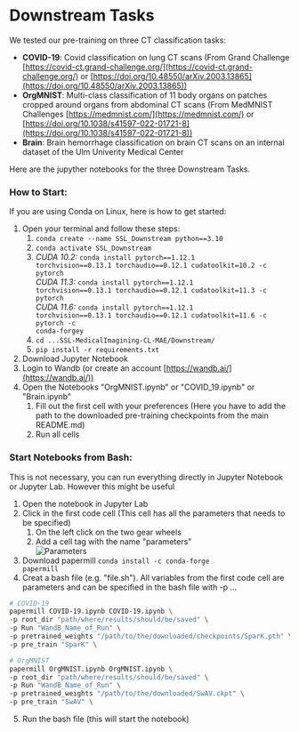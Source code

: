 # Downstream Tasks

We tested our pre-training on three CT classification tasks: 
- **COVID-19**: Covid classification on lung CT scans (From Grand Challenge [https://covid-ct.grand-challenge.org/](https://covid-ct.grand-challenge.org/) or 
[https://doi.org/10.48550/arXiv.2003.13865](https://doi.org/10.48550/arXiv.2003.13865))
- **OrgMNIST**: Multi-class classification of 11 body organs on patches cropped around organs from abdominal CT scans (From MedMNIST Challenges [https://medmnist.com/](https://medmnist.com/) or [https://doi.org/10.1038/s41597-022-01721-8](https://doi.org/10.1038/s41597-022-01721-8)) 
- **Brain**: Brain hemorrhage classification on brain CT scans on an internal dataset of the Ulm Univerity Medical Center

  
Here are the jupyther notebooks for the three Downstream Tasks.

### How to Start: 
If you are using Conda on Linux, here is how to get started: 
1. Open your terminal and follow these steps: 
    1. <code>conda create --name SSL_Downstream python==3.10</code>
    2. <code>conda activate SSL_Downstream</code>
    3. *CUDA 10.2:* <code>conda install pytorch==1.12.1 torchvision==0.13.1 torchaudio==0.12.1 cudatoolkit=10.2 -c pytorch</code>\
       *CUDA 11.3:* <code>conda install pytorch==1.12.1 torchvision==0.13.1 torchaudio==0.12.1 cudatoolkit=11.3 -c pytorch</code>\
       *CUDA 11.6:* <code>conda install pytorch==1.12.1 torchvision==0.13.1 torchaudio==0.12.1 cudatoolkit=11.6 -c pytorch -c conda-forgey</code>
    4. <code>cd ...SSL-MedicalImagining-CL-MAE/Downstream/</code>
    5. <code>pip install -r requirements.txt</code>
2. Download Jupyter Notebook
3. Login to Wandb (or create an account [https://wandb.ai/](https://wandb.ai/))
4. Open the Notebooks "OrgMNIST.ipynb" or "COVID_19.ipynb" or "Brain.ipynb"
    1. Fill out the first cell with your preferences (Here you have to add the path to the downloaded pre-training checkpoints from the main README.md)
    2. Run all cells 


### Start Notebooks from Bash:
This is not necessary, you can run everything directly in Jupyter Notebook or Jupyter Lab. However this might be useful
1. Open the notebook in Jupyter Lab
2. Click in the first code cell (This cell has all the parameters that needs to be specified)
    1. On the left click on the two gear wheels
    2. Add a cell tag with the name "parameters" \
     ![Parameters](https://github.com/Wolfda95/SSL-MedicalImagining-CL-MAE/assets/75016933/afcd9342-a6a7-4921-a25a-c1fdcc827cd6)
3. Download papermill <code>conda install -c conda-forge papermill</code>
4. Creat a bash file (e.g. "file.sh"). All variables from the first code cell are parameters and can be specified in the bash file with -p ...
   
```bash
# COVID-19
papermill COVID-19.ipynb COVID-19.ipynb \
-p root_dir "path/where/results/should/be/saved" \
-p Run "WandB_Name_of_Run" \
-p pretrained_weights "/path/to/the/downloaded/checkpoints/SparK.pth" \
-p pre_train "SparK" \

# OrgMNIST
papermill OrgMNIST.ipynb OrgMNIST.ipynb \
-p root_dir "path/where/results/should/be/saved" \
-p Run "WandB_Name_of_Run" \
-p pretrained_weights "/path/to/the/downloaded/SwAV.ckpt" \
-p pre_train "SwAV" \

```
5. Run the bash file (this will start the notebook)


   
